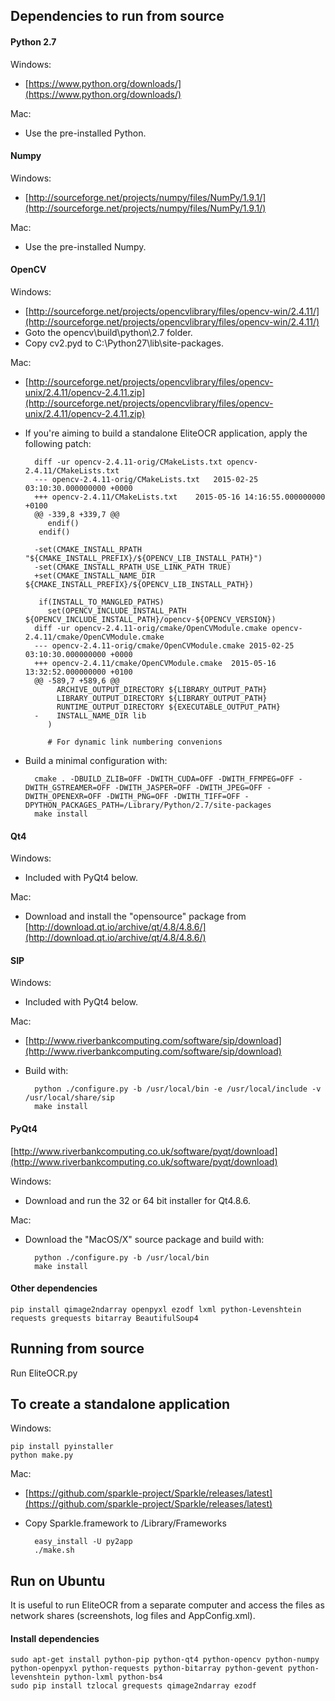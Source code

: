 Dependencies to run from source
--------------

#### Python 2.7

Windows:

* [https://www.python.org/downloads/](https://www.python.org/downloads/)

Mac:

* Use the pre-installed Python.

#### Numpy

Windows:

* [http://sourceforge.net/projects/numpy/files/NumPy/1.9.1/](http://sourceforge.net/projects/numpy/files/NumPy/1.9.1/)

Mac:

* Use the pre-installed Numpy.

#### OpenCV

Windows:

* [http://sourceforge.net/projects/opencvlibrary/files/opencv-win/2.4.11/](http://sourceforge.net/projects/opencvlibrary/files/opencv-win/2.4.11/)
* Goto the opencv\build\python\2.7 folder.
* Copy cv2.pyd to C:\Python27\lib\site-packages.

Mac:

* [http://sourceforge.net/projects/opencvlibrary/files/opencv-unix/2.4.11/opencv-2.4.11.zip](http://sourceforge.net/projects/opencvlibrary/files/opencv-unix/2.4.11/opencv-2.4.11.zip)
* If you're aiming to build a standalone EliteOCR application, apply the following patch:

		diff -ur opencv-2.4.11-orig/CMakeLists.txt opencv-2.4.11/CMakeLists.txt
		--- opencv-2.4.11-orig/CMakeLists.txt	2015-02-25 03:10:30.000000000 +0000
		+++ opencv-2.4.11/CMakeLists.txt	2015-05-16 14:16:55.000000000 +0100
		@@ -339,8 +339,7 @@
		   endif()
		 endif()
		 
		-set(CMAKE_INSTALL_RPATH "${CMAKE_INSTALL_PREFIX}/${OPENCV_LIB_INSTALL_PATH}")
		-set(CMAKE_INSTALL_RPATH_USE_LINK_PATH TRUE)
		+set(CMAKE_INSTALL_NAME_DIR ${CMAKE_INSTALL_PREFIX}/${OPENCV_LIB_INSTALL_PATH})
		 
		 if(INSTALL_TO_MANGLED_PATHS)
		   set(OPENCV_INCLUDE_INSTALL_PATH ${OPENCV_INCLUDE_INSTALL_PATH}/opencv-${OPENCV_VERSION})
		diff -ur opencv-2.4.11-orig/cmake/OpenCVModule.cmake opencv-2.4.11/cmake/OpenCVModule.cmake
		--- opencv-2.4.11-orig/cmake/OpenCVModule.cmake	2015-02-25 03:10:30.000000000 +0000
		+++ opencv-2.4.11/cmake/OpenCVModule.cmake	2015-05-16 13:32:52.000000000 +0100
		@@ -589,7 +589,6 @@
		     ARCHIVE_OUTPUT_DIRECTORY ${LIBRARY_OUTPUT_PATH}
		     LIBRARY_OUTPUT_DIRECTORY ${LIBRARY_OUTPUT_PATH}
		     RUNTIME_OUTPUT_DIRECTORY ${EXECUTABLE_OUTPUT_PATH}
		-    INSTALL_NAME_DIR lib
		   )
		 
		   # For dynamic link numbering convenions

* Build a minimal configuration with:

		cmake . -DBUILD_ZLIB=OFF -DWITH_CUDA=OFF -DWITH_FFMPEG=OFF -DWITH_GSTREAMER=OFF -DWITH_JASPER=OFF -DWITH_JPEG=OFF -DWITH_OPENEXR=OFF -DWITH_PNG=OFF -DWITH_TIFF=OFF -DPYTHON_PACKAGES_PATH=/Library/Python/2.7/site-packages
		make install

#### Qt4
Windows:

* Included with PyQt4 below.

Mac:

* Download and install the "opensource" package from [http://download.qt.io/archive/qt/4.8/4.8.6/](http://download.qt.io/archive/qt/4.8/4.8.6/)

#### SIP
Windows:

* Included with PyQt4 below.

Mac:

* [http://www.riverbankcomputing.com/software/sip/download](http://www.riverbankcomputing.com/software/sip/download)
* Build with:

		python ./configure.py -b /usr/local/bin -e /usr/local/include -v /usr/local/share/sip
		make install

#### PyQt4

[http://www.riverbankcomputing.co.uk/software/pyqt/download](http://www.riverbankcomputing.co.uk/software/pyqt/download)

Windows:

* Download and run the 32 or 64 bit installer for Qt4.8.6.

Mac:

* Download the "MacOS/X" source package and build with:

		python ./configure.py -b /usr/local/bin
    	make install

#### Other dependencies

    pip install qimage2ndarray openpyxl ezodf lxml python-Levenshtein requests grequests bitarray BeautifulSoup4


Running from source
--------------
Run EliteOCR.py


To create a standalone application
--------------

Windows:

    pip install pyinstaller
    python make.py

Mac:

* [https://github.com/sparkle-project/Sparkle/releases/latest](https://github.com/sparkle-project/Sparkle/releases/latest)
* Copy Sparkle.framework to /Library/Frameworks

    	easy_install -U py2app
    	./make.sh


Run on Ubuntu
--------------

It is useful to run EliteOCR from a separate computer and access the files as network shares
(screenshots, log files and AppConfig.xml).

#### Install dependencies

    sudo apt-get install python-pip python-qt4 python-opencv python-numpy python-openpyxl python-requests python-bitarray python-gevent python-levenshtein python-lxml python-bs4
    sudo pip install tzlocal grequests qimage2ndarray ezodf

